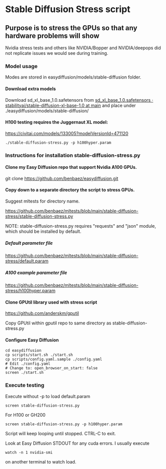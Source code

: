 # Stable Diffusion Stress script

## Purpose is to stress the GPUs so that any hardware problems will show

Nvidia stress tests and others like NVIDIA/Bopper and NVIDIA/deepops did not replicate issues we would see during training.

### Model usage

Modes are stored in easydiffusion/models/stable-diffusion folder.

#### Download extra models

Download sd_xl_base_1.0.safetensors from [sd_xl_base_1.0.safetensors · stabilityai/stable-diffusion-xl-base-1.0 at main](https://huggingface.co/stabilityai/stable-diffusion-xl-base-1.0/blob/main/sd_xl_base_1.0.safetensors) and place under ./easydiffusion/models/stable-diffusion/

#### H100 testing requires the Juggernaut XL model:

https://civitai.com/models/133005?modelVersionId=471120

```
./stable-diffusion-stress.py -p h100hyper.param
```

### Instructions for installation stable-diffusion-stress.py

#### Clone my Easy Diffusion repo that support Nvidia A100 GPUs.

git clone https://github.com/benbaez/easydiffusion.git

#### Copy down to a separate directory the script to stress GPUs.

Suggest mltests for directory name.

https://github.com/benbaez/mltests/blob/main/stable-diffusion-stress/stable-diffusion-stress.py

NOTE: stable-diffusion-stress.py requires "requests" and "json" module, which should be installed by default.

##### Default parameter file

https://github.com/benbaez/mltests/blob/main/stable-diffusion-stress/default.param

##### A100 example parameter file

https://github.com/benbaez/mltests/blob/main/stable-diffusion-stress/h100hyper.param

#### Clone GPUtil library used with stress script

https://github.com/anderskm/gputil

Copy GPUtil within gputil repo to same directory as stable-diffusion-stress.py

#### Configure Easy Diffusion

```
cd easydiffusion
cp scripts/start.sh ./start.sh
cp scripts/config.yaml.sample ./config.yaml
# Edit ./config.yaml
# Change to: open_browser_on_start: false
screen ./start.sh
```

### Execute testing

Execute without -p to load default.param

```
screen stable-diffusion-stress.py
```

For H100 or GH200

```
screen stable-diffusion-stress.py -p h100hyper.param
```

Script will keep looping until stopped. CTRL-C to exit. 

Look at Easy Diffusion STDOUT for any cuda errors. I usually execute 

```
watch -n 1 nvidia-smi
```

on another terminal to watch load.
